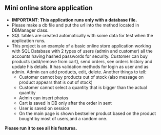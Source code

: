 ## Mini online store application

- __IMPORTANT__: **This application runs only with a database file.**
- Please make a db file and put the url into the method located in DBManager class.
- SQL tables are created automatically with some data for test when the application runs.
- This project is an example of a basic online store application working with SQL Database with 2 types of users (admin
  and customer) all the accounts having hashed passwords for security. Customer can buy products (add/remove from cart),
  send orders, see orders history and update his details. It has validation methods for login as user and as admin. Admin
  can add products, edit, delete. Another things to tell:
    - Customer cannot buy products out of stock (also message on product appears that is out of stock)
    - Customer cannot select a quantity that is bigger than the actual quantity
    - Admin can insert photos
    - Cart is saved in DB only after the order in sent
    - User is saved on session
    - On the main page is shown bestseller product based on the product bought by most of users,and a random one.

**Please run it to see all his features.**
  
